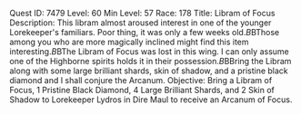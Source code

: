 Quest ID: 7479
Level: 60
Min Level: 57
Race: 178
Title: Libram of Focus
Description: This libram almost aroused interest in one of the younger Lorekeeper's familiars. Poor thing, it was only a few weeks old.$B$BThose among you who are more magically inclined might find this item interesting.$B$BThe Libram of Focus was lost in this wing. I can only assume one of the Highborne spirits holds it in their possession.$B$BBring the Libram along with some large brilliant shards, skin of shadow, and a pristine black diamond and I shall conjure the Arcanum.
Objective: Bring a Libram of Focus, 1 Pristine Black Diamond, 4 Large Brilliant Shards, and 2 Skin of Shadow to Lorekeeper Lydros in Dire Maul to receive an Arcanum of Focus.
